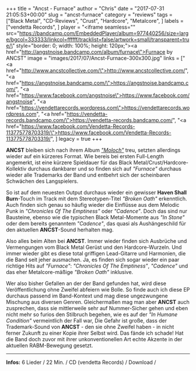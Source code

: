 +++
title = "Ancst - Furnace"
author = "Chris"
date = "2017-07-31 21:05:53+00:00"
slug = "ancst-furnace"
category = "reviews"
tags = ["Black Metal", "CD-Reviews", "Crust", "Hardcore", "Metalcore", ]
labels = ["vendetta Records", ]
player = "<iframe seamless=\"\" src=\"https://bandcamp.com/EmbeddedPlayer/album=977440256/size=large/bgcol=333333/linkcol=ffffff/tracklist=false/artwork=small/transparent=true/\" style=\"border: 0; width: 100%; height: 120px;\"><a href=\"http://angstnoise.bandcamp.com/album/furnace\">Furnace by ANCST</a></iframe>"
image = "images/2017/07/Ancst-Furnace-300x300.jpg"
links = ["<a href=\"http://www.ancstcollective.com/\">http://www.ancstcollective.com/</a>", "<a href=\"https://angstnoise.bandcamp.com/\">https://angstnoise.bandcamp.com/</a>", "<a href=\"https://www.facebook.com/angstnoise\">https://www.facebook.com/angstnoise</a>", "<a href=\"https://vendettarecords.wordpress.com\">https://vendettarecords.wordpress.com</a>", "<a href=\"https://vendetta-records.bandcamp.com/\">https://vendetta-records.bandcamp.com/</a>", "<a href=\"https://www.facebook.com/Vendetta-Records-113775778703319/\">https://www.facebook.com/Vendetta-Records-113775778703319/</a>", ]
legacy = true
+++

**ANCST** bleiben sich nach ihrem Album <a href="https://necroslaughter.de/2016/07/ancst-moloch/">_"Moloch"_</a> treu, setzten allerdings wieder auf ein kürzeres Format. Wie bereis bei ersten Full-Length angemerkt, ist eine kürzere Spieldauer für das Black Metal/Crust/Hardcore-Kollektiv durchaus dankbarer und so finden sich auf _"Furnace"_ durchaus wieder alle Trademarks der Band und entbehrt sich der scheinbaren Schwächen des Langspielers.

So ist auf dem neuesten Output durchaus wieder ein gewisser **Haven Shall Burn**-Touch im Track mit dem Stereotypen-Titel _"Broken Oath"_ erkenntlich. Auch finden sich genau so häufig wieder die Einflüsse aus dem Melodic Punk in _"Chronicles Of The Emptiness"_ oder _"Cadence"_. Doch das sind nur Bausteine, ebenso wie die typischen Black Metal-Momente aus _"In Stone"_ oder dem bereits genanntem _"Cadence"_, das quasi als Aushängeschild für den aktuellen **ANCST**-Sound herhalten mag.

Also alles beim Alten bei **ANCST**. Immer wieder finden sich Ausbrüche und Vermengungen vom Black Metal Gerüst und den Hardcore-Wurzeln. Und immer wieder gibt es diese total griffigen Lead-Gitarre und Harmonien, die die Band seit jeher ausmachen. Ja, es finden sich sogar wieder ein paar richtige Hits auf _"Furnace"_: _"Chronicles Of The Emptiness"_, _"Cadence"_ und das eher Metalcore-mäßige _"Broken Oath"_ inklusive.

Wer also bisher Gefallen an der der Band gefunden hat, wird diese Veröffentlichung ohne Zweifel abfeiern wie Bolle. So finde auch ich diese EP durchaus passend im Band-Kontext und mag diese ungezwungene Mischung aus diversen Genren. Gleichermaßen mag man aber **ANCST** auch zusprechen, dass sie mittlerweile sehr auf Nummer-Sicher gehen und eben nicht mehr so furios den Stilbruch begehen, wie es auf der _"In Humane Condition"_ vermeintlich der Fall war, Die Gefahr ist große, dass der Trademark-Sound von **ANCST** - den sie ohne Zweifel haben - in nicht ferner Zukunft zu einer Kopie ihrer Selbst wird. Das fände ich schade! Hat die Band doch zuvor mit ihrer unkonventionellen Art echte Akzente in der aktuellen RABM-Bewegung gesetzt.





---
**Infos:**
6 Lieder / 22 Min. / 
CD (vendetta Records) / Download / 
